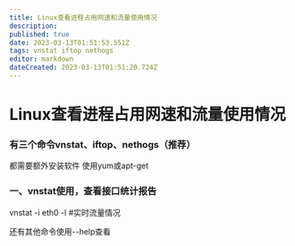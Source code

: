 ```yaml
---
title: Linux查看进程占用网速和流量使用情况
description: 
published: true
date: 2023-03-13T01:51:53.551Z
tags: vnstat iftop nethogs
editor: markdown
dateCreated: 2023-03-13T01:51:20.724Z
---
```


# Linux查看进程占用网速和流量使用情况
### 有三个命令vnstat、iftop、nethogs（推荐）

都需要额外安装软件 使用yum或apt-get

### 一、vnstat使用，查看接口统计报告

vnstat -i eth0 -l #实时流量情况

还有其他命令使用--help查看